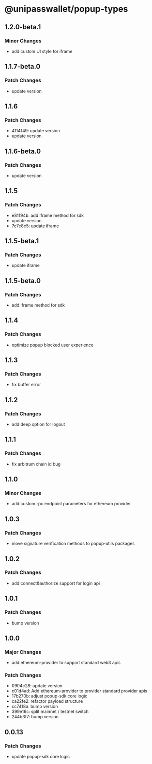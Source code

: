 # @unipasswallet/popup-types

## 1.2.0-beta.1

### Minor Changes

- add custom UI style for iframe

## 1.1.7-beta.0

### Patch Changes

- update version

## 1.1.6

### Patch Changes

- 4114149: update version
- update version

## 1.1.6-beta.0

### Patch Changes

- update version

## 1.1.5

### Patch Changes

- e81194b: add iframe method for sdk
- update version
- 7c7c8c5: update iframe

## 1.1.5-beta.1

### Patch Changes

- update iframe

## 1.1.5-beta.0

### Patch Changes

- add iframe method for sdk

## 1.1.4

### Patch Changes

- optimize popup blocked user experience

## 1.1.3

### Patch Changes

- fix buffer error

## 1.1.2

### Patch Changes

- add deep option for logout

## 1.1.1

### Patch Changes

- fix arbitrum chain id bug

## 1.1.0

### Minor Changes

- add custom rpc endpoint parameters for ethereum provider

## 1.0.3

### Patch Changes

- move signature verification methods to popup-utils packages

## 1.0.2

### Patch Changes

- add connect&authorize support for login api

## 1.0.1

### Patch Changes

- bump version

## 1.0.0

### Major Changes

- add ethereum-provider to support standard web3 apis

### Patch Changes

- 0904c28: update version
- c01d4ad: Add ethereum-provider to provider standard provider apis
- 17b270b: adjust popup-sdk core logic
- ca22fe2: refactor payload structure
- cc7418a: bump version
- 399e16c: split mainnet / testnet switch
- 244b3f7: bump version

## 0.0.13

### Patch Changes

- update popup-sdk core logic
